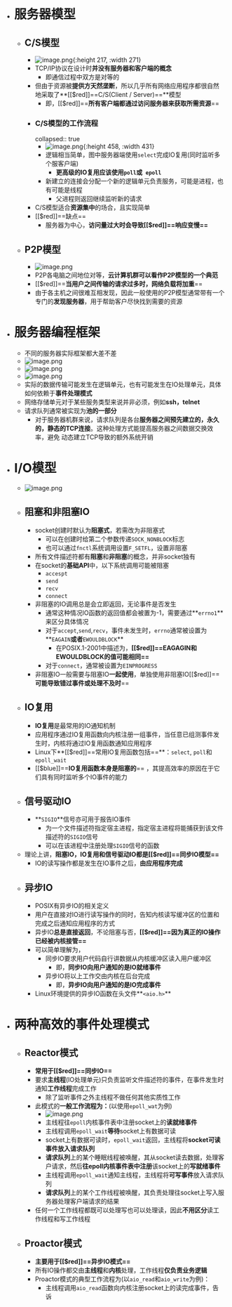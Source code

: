 - # 服务器模型
	- ## C/S模型
		- ![image.png](../assets/image_1685009557256_0.png){:height 217, :width 271}
		- TCP/IP协议在设计时**并没有服务器和客户端的概念**
			- 即通信过程中双方是对等的
		- 但由于资源被**提供方天然垄断**，所以几乎所有网络应用程序都很自然地采取了**[[$red]]==C/S(Client / Server)==**模型
			- 即，[[$red]]==**所有客户端都通过访问服务器来获取所需资源**==
		- ### C/S模型的工作流程
		  collapsed:: true
			- ![image.png](../assets/image_1685009630310_0.png){:height 458, :width 431}
			- 逻辑相当简单，图中服务器端使用``select``完成IO复用(同时监听多个服客户端)
				- **更高级的IO复用应该使用``poll``或`` epoll``**
			- 新建立的连接会分配一个新的逻辑单元负责服务，可能是进程，也有可能是线程
				- 父进程则返回继续监听新的请求
		- C/S模型适合**资源集中**的场合，且实现简单
		- [[$red]]==缺点==
			- 服务器为中心，**访问量过大时会导致[[$red]]==响应变慢==**
	- ## P2P模型
		- ![image.png](../assets/image_1685078406524_0.png)
		- P2P各电脑之间地位对等，**云计算机群可以看作P2P模型的一个典范**
		- [[$red]]==**当用户之间传输的请求过多时，网络负载将加重**==
		- 由于各主机之间很难互相发现，因此一般使用的P2P模型通常带有一个专门的**发现服务器**，用于帮助客户尽快找到需要的资源
- # 服务器编程框架
	- 不同的服务器实际框架都大差不差
	- ![image.png](../assets/image_1685078612051_0.png)
	- ![image.png](../assets/image_1685079017133_0.png)
	- ![image.png](../assets/image_1685079025076_0.png)
	- 实际的数据传输可能发生在逻辑单元，也有可能发生在IO处理单元，具体如何依赖于**事件处理模式**
	- 网络存储单元对于某些服务类型来说并非必须，例如**ssh，telnet**
	- 请求队列通常被实现为**池的一部分**
		- 对于服务器机群来说，请求队列是各台**服务器之间预先建立的，永久的，静态的TCP连接**。这种处理方式能提高服务器之间数据交换效率，避免 动态建立TCP导致的额外系统开销
- # I/O模型
	- ![image.png](../assets/image_1685083336496_0.png)
	- ## 阻塞和非阻塞IO
		- socket创建时默认为**阻塞式**，若需改为非阻塞式
			- 可以在创建时给第二个参数传递``SOCK_NONBLOCK``标志
			- 也可以通过``fnctl``系统调用设置``F_SETFL``，设置非阻塞
		- 所有文件描述符都有**阻塞**和**非阻塞**的概念，并非socket独有
		- 在socket的**基础API**中，以下系统调用可能被阻塞
			- ``accespt``
			- ``send``
			- ``recv``
			- ``connect``
		- 非阻塞的IO调用总是会立即返回，无论事件是否发生
			- 通常这种情况IO函数的返回值都会被置为-1，需要通过**``errno1``**来区分具体情况
			- 对于``accept``,``send``,``recv``，事件未发生时，``errno``通常被设置为**``EAGAIN``**或者**``EWOULDBLOCK``**
				- 在POSIX.1-2001中描述为，**[[$red]]==EAGAGIN和EWOULDBLOCK的值可能相同==**
			- 对于``connect``，通常被设置为``EINPROGRESS``
		- 非阻塞IO一般需要与阻塞IO**一起使用**，单独使用非阻塞IO[[$red]]==**可能导致错过事件或处理不及时**==
	- ## IO复用
		- **IO复用**是最常用的IO通知机制
		- 应用程序通过IO复用函数向内核注册一组事件，当任意已组测事件发生时，内核将通过IO复用函数通知应用程序
		- Linux下**[[$red]]==常用IO复用函数包括==**：``select``, ``poll``和``epoll_wait``
		- [[$blue]]==**IO复用函数本身是阻塞的**== ，其提高效率的原因在于它们具有同时监听多个IO事件的能力
	- ## 信号驱动IO
		- **``SIGIO``**信号亦可用于报告IO事件
			- 为一个文件描述符指定宿主进程，指定宿主进程将能捕获到该文件描述符的``SIGIO``信号
			- 可以在该进程中注册处理``SIGIO``信号的函数
	- 理论上讲，**阻塞IO，IO复用和信号驱动IO都是[[$red]]==同步IO模型==**
		- IO的读写操作都是发生在IO事件之后，**由应用程序完成**
	- ## 异步IO
		- POSIX有异步IO的相关定义
		- 用户在直接对IO进行读写操作的同时，告知内核读写缓冲区的位置和完成之后通知应用程序的方式
		- 异步IO**总是直接返回**，不论阻塞与否，**[[$red]]==因为真正的IO操作已经被内核接管==**
		- 可以简单理解为，
			- 同步IO要求用户代码自行讲数据从内核缓冲区读入用户缓冲区
				- 即，**同步IO向用户通知的是IO就绪事件**
			- 异步IO将以上工作交由内核在后台完成
				- 即，**异步IO向用户通知的是IO完成事件**
		- Linux环境提供的异步IO函数在头文件**``<aio.h>``**
- # 两种高效的事件处理模式
	- ## Reactor模式
		- **常用于[[$red]]==同步IO==**
		- 要求**主线程**(IO处理单元)只负责监听文件描述符的事件，在事件发生时通知**工作线程**完成工作
			- 除了监听事件之外主线程不做任何其他实质性工作
		- 此模式的**一般工作流程为：**(以使用``epoll_wat``为例)
			- ![image.png](../assets/image_1685695772045_0.png)
			- 主线程往``epoll``内核事件表中注册socket上的**读就绪事件**
			- 主线程调用``epoll_wait``**等待**socket上有数据可读
			- socket上有数据可读时，`epoll_wait`返回，主线程将**socket可读事件放入请求队列**
			- **请求队列**上的某个睡眠线程被唤醒，其从socket读去数据，处理客户请求，然后**往epoll内核事件表中注册**该socket上的**写就绪事件**
			- 主线程调用``epoll_wait``通知主线程，主线程将**可写事件**放入请求队列
			- **请求队列**上的某个工作线程被唤醒，其负责处理往socket上写入服务器处理客户端请求的结果
		- 任何一个工作线程都既可以处理写也可以处理读，因此**不用区分**读工作线程和写工作线程
	- ## Proactor模式
		- **主要用于[[$red]]==异步IO模式==**
		- 所有IO操作都交由**主线程**和**内核**处理，工作线程**仅负责业务逻辑**
		- Proactor模式的典型工作流程为(以``aio_read``和``aio_write``为例)：
			- 主线程调用``aio_read``函数向内核注册socket上的读完成事件，告诉